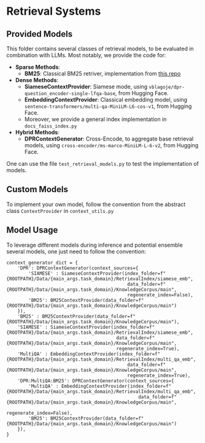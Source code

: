 # Retrieval Systems

## Provided Models

This folder contains several classes of retrieval models, to be evaluated in combination with LLMs. Most notably, we provide the code for:

* **Sparse Methods**:
  * **BM25**: Classical BM25 retriver, implementation from [this repo](https://github.com/dorianbrown/rank_bm25/blob/master/rank_bm25.py)
* **Dense Methods**:
  * **SiameseContextProvider**: Siamese mode, using `vblagoje/dpr-question_encoder-single-lfqa-base`, from Hugging Face.
  * **EmbeddingContextProvider**: Classical embedding model, using `sentence-transformers/multi-qa-MiniLM-L6-cos-v1`, from Hugging Face.
  * Moreover, we provide a general index implementation in `docs_faiss_index.py`
* **Hybrid Methods**:
  * **DPRContextGenerator**: Cross-Encode, to aggregate base retrieval models, using `cross-encoder/ms-marco-MiniLM-L-6-v2`,  from Hugging Face.

One can use the file `test_retrieval_models.py` to test the implementation of models.

## Custom Models

To implement your own model, follow the convention from the abstract class `ContextProvider` in `context_utils.py`

## Model Usage

To leverage different models during inference and potential ensemble several models, one just need to follow the convention:

```[python]
context_generator_dict = {
    'DPR': DPRContextGenerator(context_sources={
        'SIAMESE' : SiameseContextProvider(index_folder=f"{ROOTPATH}/Data/{main_args.task_domain}/RetrievalIndex/siamese_emb",
                                            data_folder=f"{ROOTPATH}/Data/{main_args.task_domain}/KnowledgeCorpus/main",
                                            regenerate_index=False),
        'BM25': BM25ContextProvider(data_folder=f"{ROOTPATH}/Data/{main_args.task_domain}/KnowledgeCorpus/main")
    }),
    'BM25' : BM25ContextProvider(data_folder=f"{ROOTPATH}/Data/{main_args.task_domain}/KnowledgeCorpus/main"),
    'SIAMESE' : SiameseContextProvider(index_folder=f"{ROOTPATH}/Data/{main_args.task_domain}/RetrievalIndex/siamese_emb",
                                        data_folder=f"{ROOTPATH}/Data/{main_args.task_domain}/KnowledgeCorpus/main",
                                        regenerate_index=True),
    'MultiQA' : EmbeddingContextProvider(index_folder=f"{ROOTPATH}/Data/{main_args.task_domain}/RetrievalIndex/multi_qa_emb",
                                            data_folder=f"{ROOTPATH}/Data/{main_args.task_domain}/KnowledgeCorpus/main",
                                            regenerate_index=True),
    'DPR:MultiQA:BM25': DPRContextGenerator(context_sources={
        'MultiQA' : EmbeddingContextProvider(index_folder=f"{ROOTPATH}/Data/{main_args.task_domain}/RetrievalIndex/multi_qa_emb",
                                                data_folder=f"{ROOTPATH}/Data/{main_args.task_domain}/KnowledgeCorpus/main",
                                                regenerate_index=False),
        'BM25': BM25ContextProvider(data_folder=f"{ROOTPATH}/Data/{main_args.task_domain}/KnowledgeCorpus/main")
    }),
} 
```

